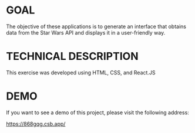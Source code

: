 # GOAL

The objective of these applications is to generate an interface that obtains data from the Star Wars API and displays it in a user-friendly way.

# TECHNICAL DESCRIPTION

This exercise was developed using HTML, CSS, and React.JS

# DEMO

If you want to see a demo of this project, please visit the following address:

https://868gqg.csb.app/
